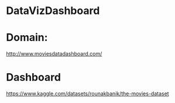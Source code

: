 # DataVizDashboard
# Domain:
http://www.moviesdatadashboard.com/

# Dashboard
https://www.kaggle.com/datasets/rounakbanik/the-movies-dataset
